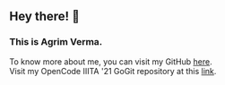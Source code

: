 ## Hey there! 👋 <br>
### This is Agrim Verma. <br>
To know more about me, you can visit my GitHub <a href = "https://github.com/AgrimVerma">here</a>. <br>
Visit my OpenCode IIITA '21 GoGit repository at this <a href = "https://github.com/AgrimVerma/GoGit-Agrim.git">link</a>.
